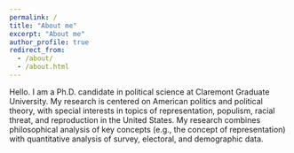 ```yaml
---
permalink: /
title: "About me"
excerpt: "About me"
author_profile: true
redirect_from: 
  - /about/
  - /about.html
---
```


Hello. I am a Ph.D. candidate in political science at Claremont Graduate University. My research is centered on American politics and political theory, with special interests in topics of representation, populism, racial threat, and reproduction in the United States. My research combines philosophical analysis of key concepts (e.g., the concept of representation) with quantitative analysis of survey, electoral, and demographic data.
